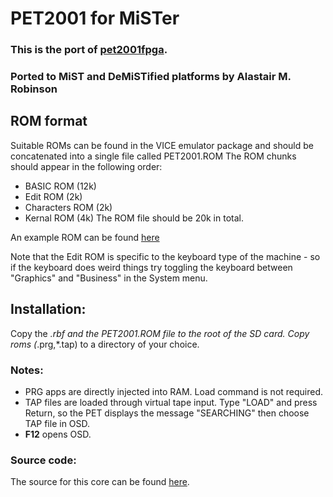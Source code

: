 # PET2001 for MiSTer

### This is the port of [pet2001fpga](https://github.com/skibo/Pet2001_Nexys3).

### Ported to MiST and DeMiSTified platforms by Alastair M. Robinson

## ROM format
Suitable ROMs can be found in the VICE emulator package and should be concatenated into
a single file called PET2001.ROM
The ROM chunks should appear in the following order:
* BASIC ROM (12k)
* Edit ROM (2k)
* Characters ROM (2k)
* Kernal ROM (4k)
The ROM file should be 20k in total.

An example ROM can be found [here](https://github.com/mist-devel/mist-binaries/tree/master/cores/pet2001)

Note that the Edit ROM is specific to the keyboard type of the machine - so if the keyboard does weird things
try toggling the keyboard between "Graphics" and "Business" in the System menu.

## Installation:
Copy the *.rbf and the PET2001.ROM file to the root of the SD card.
Copy roms (*.prg,*.tap) to a directory of your choice.

### Notes:
* PRG apps are directly injected into RAM. Load command is not required.
* TAP files are loaded through virtual tape input. Type "LOAD" and press Return, so the PET displays the message "SEARCHING"
then choose TAP file in OSD.
* **F12** opens OSD.

### Source code:
The source for this core can be found [here](https://github.com/robinsonb5/PET2001_DeMiSTified).

